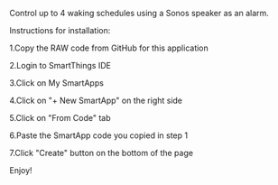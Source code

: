 Control up to 4 waking schedules using a Sonos speaker as an alarm.

Instructions for installation:

1.Copy the RAW code from GitHub for this application

2.Login to SmartThings IDE

3.Click on My SmartApps

4.Click on "+ New SmartApp" on the right side

5.Click on "From Code" tab

6.Paste the SmartApp code you copied in step 1

7.Click "Create" button on the bottom of the page

Enjoy!
